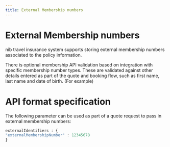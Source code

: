 ```yaml
---
title: External Membership numbers
---
```


# External Membership numbers

nib travel insurance system supports storing external membership numbers associated to the policy information.

There is optional membership API validation based on integration with specific membership number types. These are validated against other details entered as part of the quote and booking flow, such as first name, last name and date of birth. (For example)

# API format specification

The following parameter can be used as part of a quote request to pass in external membership numbers:

```javascript
externalIdentifiers : {
"externalMembershipNumber" : 12345678
}
```

